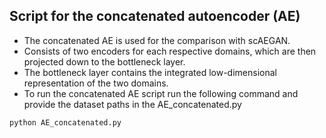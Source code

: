 Script for the concatenated autoencoder (AE)
---------------------------------------
* The concatenated AE is used for the comparison with scAEGAN. 
* Consists of two encoders for each respective domains, which are then projected down to the bottleneck layer.
* The bottleneck layer contains the integrated low-dimensional representation of the two domains.
* To run the concatenated AE script run the following command and provide the dataset paths in the AE_concatenated.py
```
python AE_concatenated.py
```
